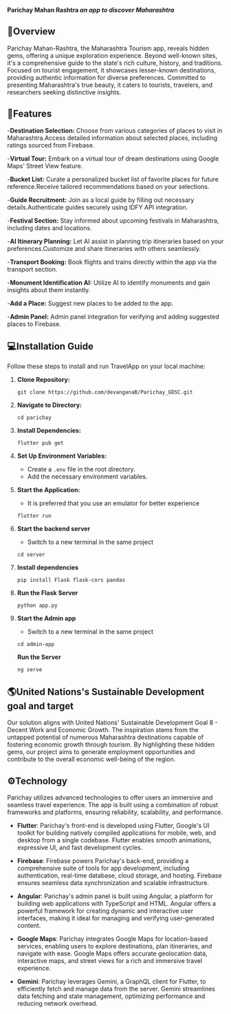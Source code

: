 **Parichay Mahan Rashtra _an app to discover Maharashtra_**

## :iphone:Overview
Parichay Mahan-Rashtra, the Maharashtra Tourism app, reveals hidden gems, offering a unique exploration experience. Beyond well-known sites, it's a comprehensive guide to the state's rich culture, history, and traditions. Focused on tourist engagement, it showcases lesser-known destinations, providing authentic information for diverse preferences. Committed to presenting Maharashtra's true beauty, it caters to tourists, travelers, and researchers seeking distinctive insights.

## :rocket:Features
-**Destination Selection:** Choose from various categories of places to visit in Maharashtra.Access detailed information about selected places, including ratings sourced from Firebase.

-**Virtual Tour:** Embark on a virtual tour of dream destinations using Google Maps' Street View feature.

-**Bucket List:** Curate a personalized bucket list of favorite places for future reference.Receive tailored recommendations based on your selections.

-**Guide Recruitment:** Join as a local guide by filling out necessary details.Authenticate guides securely using IDFY API integration.

-**Festival Section:** Stay informed about upcoming festivals in Maharashtra, including dates and locations.

-**AI Itinerary Planning:** Let AI assist in planning trip itineraries based on your preferences.Customize and share itineraries with others seamlessly.

-**Transport Booking:** Book flights and trains directly within the app via the transport section.

-**Monument Identification AI:** Utilize AI to identify monuments and gain insights about them instantly.

-**Add a Place:** Suggest new places to be added to the app.

-**Admin Panel:** Admin panel integration for verifying and adding suggested places to Firebase.

## :computer:Installation Guide
Follow these steps to install and run TravelApp on your local machine:

1. **Clone Repository:**
   ```
   git clone https://github.com/devanganaB/Parichay_GDSC.git
   ```

2. **Navigate to Directory:**
   ```
   cd parichay
   ```

3. **Install Dependencies:**
   ```
   flutter pub get
   ```

4. **Set Up Environment Variables:**
   - Create a `.env` file in the root directory.
   - Add the necessary environment variables.

5. **Start the Application:**
   - It is preferred that you use an emulator for better experience
   ```
   flutter run
   ```

7. **Start the backend server**
   - Switch to a new terminal in the same project
   ```
   cd server
   ```
8. **Install dependencies**
   ```
   pip install Flask flask-cors pandas
   ```
9. **Run the Flask Server**
   ```
   python app.py
   ```
10. **Start the Admin app**
    - Switch to a new terminal in the same project
     
     ```
     cd admin-app
     ```
     **Run the Server**
     ```
     ng serve
     ```

##  :earth_americas:United Nations's Sustainable Development goal and target
Our solution aligns with United Nations' Sustainable Development Goal 8 - Decent Work and Economic Growth. The inspiration stems from the untapped potential of numerous Maharashtra destinations capable of fostering economic growth through tourism. By highlighting these hidden gems, our project aims to generate employment opportunities and contribute to the overall economic well-being of the region.

## :gear:Technology

Parichay utilizes advanced technologies to offer users an immersive and seamless travel experience. The app is built using a combination of robust frameworks and platforms, ensuring reliability, scalability, and performance.

- **Flutter**: Parichay's front-end is developed using Flutter, Google's UI toolkit for building natively compiled applications for mobile, web, and desktop from a single codebase. Flutter enables smooth animations, expressive UI, and fast development cycles.

- **Firebase**: Firebase powers Parichay's back-end, providing a comprehensive suite of tools for app development, including authentication, real-time database, cloud storage, and hosting. Firebase ensures seamless data synchronization and scalable infrastructure.

- **Angular**: Parichay's admin panel is built using Angular, a platform for building web applications with TypeScript and HTML. Angular offers a powerful framework for creating dynamic and interactive user interfaces, making it ideal for managing and verifying user-generated content.

- **Google Maps**: Parichay integrates Google Maps for location-based services, enabling users to explore destinations, plan itineraries, and navigate with ease. Google Maps offers accurate geolocation data, interactive maps, and street views for a rich and immersive travel experience.

- **Gemini**: Parichay leverages Gemini, a GraphQL client for Flutter, to efficiently fetch and manage data from the server. Gemini streamlines data fetching and state management, optimizing performance and reducing network overhead.




